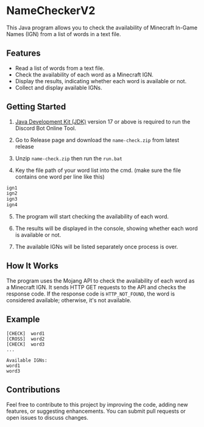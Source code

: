 # NameCheckerV2

This Java program allows you to check the availability of Minecraft In-Game Names (IGN) from a list of words in a text file.

## Features

- Read a list of words from a text file.
- Check the availability of each word as a Minecraft IGN.
- Display the results, indicating whether each word is available or not.
- Collect and display available IGNs.

## Getting Started

1. [Java Development Kit (JDK)](https://www.oracle.com/java/technologies/javase/jdk17-archive-downloads.html) version 17 or above is required to run
the Discord Bot Online Tool.

2. Go to Release page and download the `name-check.zip` from latest release 

3. Unzip `name-check.zip` then run the `run.bat` 

4. Key the file path of your word list into the cmd. (make sure the file contains one word per line like this)
```txt
ign1
ign2
ign3
ign4
```

5. The program will start checking the availability of each word.

6. The results will be displayed in the console, showing whether each word is available or not.

7. The available IGNs will be listed separately once process is over.

## How It Works

The program uses the Mojang API to check the availability of each word as a Minecraft IGN. It sends HTTP GET requests to the API and checks the response code. If the response code is `HTTP_NOT_FOUND`, the word is considered available; otherwise, it's not available.

## Example

```
[CHECK]  word1
[CROSS]  word2
[CHECK]  word3
...

Available IGNs:
word1
word3
```

## Contributions
Feel free to contribute to this project by improving the code, adding new features, or suggesting enhancements. You can submit pull requests or open issues to discuss changes.

